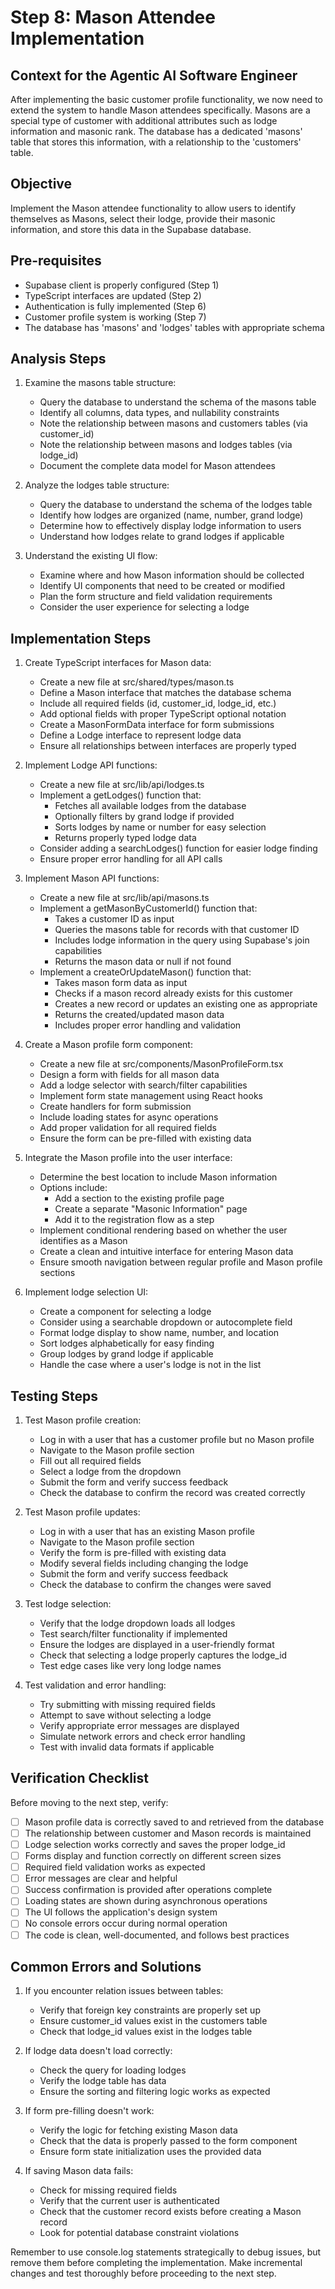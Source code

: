 # Step 8: Mason Attendee Implementation

## Context for the Agentic AI Software Engineer
After implementing the basic customer profile functionality, we now need to extend the system to handle Mason attendees specifically. Masons are a special type of customer with additional attributes such as lodge information and masonic rank. The database has a dedicated 'masons' table that stores this information, with a relationship to the 'customers' table.

## Objective
Implement the Mason attendee functionality to allow users to identify themselves as Masons, select their lodge, provide their masonic information, and store this data in the Supabase database.

## Pre-requisites
- Supabase client is properly configured (Step 1)
- TypeScript interfaces are updated (Step 2)
- Authentication is fully implemented (Step 6)
- Customer profile system is working (Step 7)
- The database has 'masons' and 'lodges' tables with appropriate schema

## Analysis Steps

1. Examine the masons table structure:
   - Query the database to understand the schema of the masons table
   - Identify all columns, data types, and nullability constraints
   - Note the relationship between masons and customers tables (via customer_id)
   - Note the relationship between masons and lodges tables (via lodge_id)
   - Document the complete data model for Mason attendees

2. Analyze the lodges table structure:
   - Query the database to understand the schema of the lodges table
   - Identify how lodges are organized (name, number, grand lodge)
   - Determine how to effectively display lodge information to users
   - Understand how lodges relate to grand lodges if applicable

3. Understand the existing UI flow:
   - Examine where and how Mason information should be collected
   - Identify UI components that need to be created or modified
   - Plan the form structure and field validation requirements
   - Consider the user experience for selecting a lodge

## Implementation Steps

1. Create TypeScript interfaces for Mason data:
   - Create a new file at src/shared/types/mason.ts
   - Define a Mason interface that matches the database schema
   - Include all required fields (id, customer_id, lodge_id, etc.)
   - Add optional fields with proper TypeScript optional notation
   - Create a MasonFormData interface for form submissions
   - Define a Lodge interface to represent lodge data
   - Ensure all relationships between interfaces are properly typed

2. Implement Lodge API functions:
   - Create a new file at src/lib/api/lodges.ts
   - Implement a getLodges() function that:
     - Fetches all available lodges from the database
     - Optionally filters by grand lodge if provided
     - Sorts lodges by name or number for easy selection
     - Returns properly typed lodge data
   - Consider adding a searchLodges() function for easier lodge finding
   - Ensure proper error handling for all API calls

3. Implement Mason API functions:
   - Create a new file at src/lib/api/masons.ts
   - Implement a getMasonByCustomerId() function that:
     - Takes a customer ID as input
     - Queries the masons table for records with that customer ID
     - Includes lodge information in the query using Supabase's join capabilities
     - Returns the mason data or null if not found
   - Implement a createOrUpdateMason() function that:
     - Takes mason form data as input
     - Checks if a mason record already exists for this customer
     - Creates a new record or updates an existing one as appropriate
     - Returns the created/updated mason data
     - Includes proper error handling and validation

4. Create a Mason profile form component:
   - Create a new file at src/components/MasonProfileForm.tsx
   - Design a form with fields for all mason data
   - Add a lodge selector with search/filter capabilities
   - Implement form state management using React hooks
   - Create handlers for form submission
   - Include loading states for async operations
   - Add proper validation for all required fields
   - Ensure the form can be pre-filled with existing data

5. Integrate the Mason profile into the user interface:
   - Determine the best location to include Mason information
   - Options include:
     - Add a section to the existing profile page
     - Create a separate "Masonic Information" page
     - Add it to the registration flow as a step
   - Implement conditional rendering based on whether the user identifies as a Mason
   - Create a clean and intuitive interface for entering Mason data
   - Ensure smooth navigation between regular profile and Mason profile sections

6. Implement lodge selection UI:
   - Create a component for selecting a lodge
   - Consider using a searchable dropdown or autocomplete field
   - Format lodge display to show name, number, and location
   - Sort lodges alphabetically for easy finding
   - Group lodges by grand lodge if applicable
   - Handle the case where a user's lodge is not in the list

## Testing Steps

1. Test Mason profile creation:
   - Log in with a user that has a customer profile but no Mason profile
   - Navigate to the Mason profile section
   - Fill out all required fields
   - Select a lodge from the dropdown
   - Submit the form and verify success feedback
   - Check the database to confirm the record was created correctly

2. Test Mason profile updates:
   - Log in with a user that has an existing Mason profile
   - Navigate to the Mason profile section
   - Verify the form is pre-filled with existing data
   - Modify several fields including changing the lodge
   - Submit the form and verify success feedback
   - Check the database to confirm the changes were saved

3. Test lodge selection:
   - Verify that the lodge dropdown loads all lodges
   - Test search/filter functionality if implemented
   - Ensure the lodges are displayed in a user-friendly format
   - Check that selecting a lodge properly captures the lodge_id
   - Test edge cases like very long lodge names

4. Test validation and error handling:
   - Try submitting with missing required fields
   - Attempt to save without selecting a lodge
   - Verify appropriate error messages are displayed
   - Simulate network errors and check error handling
   - Test with invalid data formats if applicable

## Verification Checklist

Before moving to the next step, verify:

- [ ] Mason profile data is correctly saved to and retrieved from the database
- [ ] The relationship between customer and Mason records is maintained
- [ ] Lodge selection works correctly and saves the proper lodge_id
- [ ] Forms display and function correctly on different screen sizes
- [ ] Required field validation works as expected
- [ ] Error messages are clear and helpful
- [ ] Success confirmation is provided after operations complete
- [ ] Loading states are shown during asynchronous operations
- [ ] The UI follows the application's design system
- [ ] No console errors occur during normal operation
- [ ] The code is clean, well-documented, and follows best practices

## Common Errors and Solutions

1. If you encounter relation issues between tables:
   - Verify that foreign key constraints are properly set up
   - Ensure customer_id values exist in the customers table
   - Check that lodge_id values exist in the lodges table

2. If lodge data doesn't load correctly:
   - Check the query for loading lodges
   - Verify the lodge table has data
   - Ensure the sorting and filtering logic works as expected

3. If form pre-filling doesn't work:
   - Verify the logic for fetching existing Mason data
   - Check that the data is properly passed to the form component
   - Ensure form state initialization uses the provided data

4. If saving Mason data fails:
   - Check for missing required fields
   - Verify that the current user is authenticated
   - Check that the customer record exists before creating a Mason record
   - Look for potential database constraint violations

Remember to use console.log statements strategically to debug issues, but remove them before completing the implementation. Make incremental changes and test thoroughly before proceeding to the next step.
